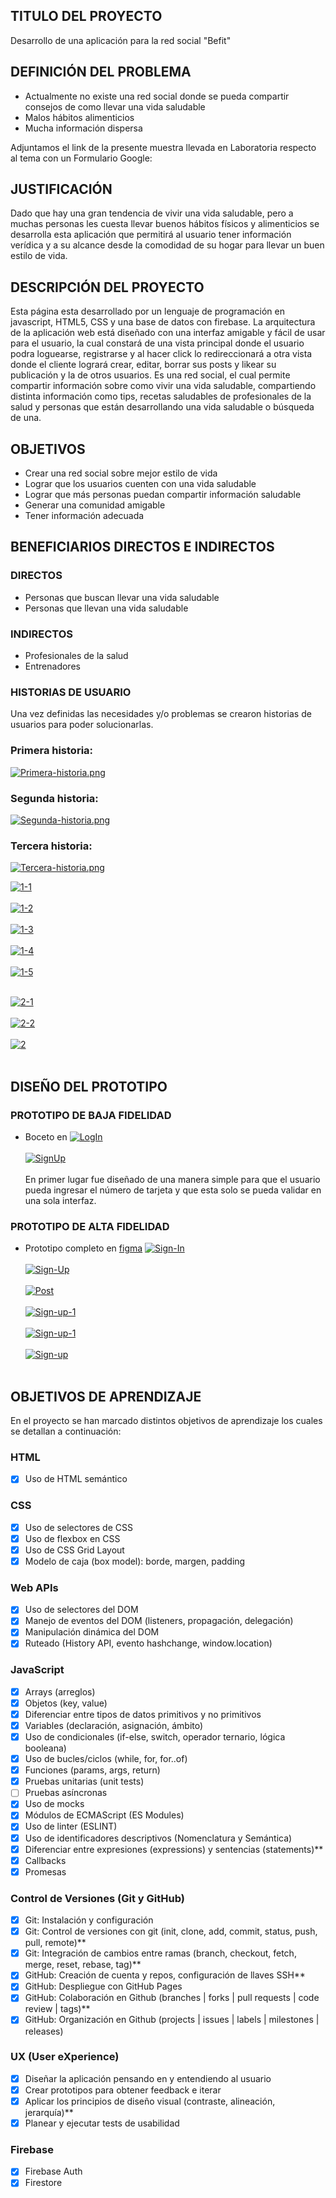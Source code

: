## TITULO DEL PROYECTO
Desarrollo de una aplicación para la red social "Befit"

## DEFINICIÓN DEL PROBLEMA
- Actualmente no existe una red social donde se pueda compartir consejos de como llevar una vida saludable
- Malos hábitos alimenticios
- Mucha información dispersa

Adjuntamos el link de la presente muestra llevada en Laboratoria respecto al tema con un Formulario Google:

## JUSTIFICACIÓN
Dado que hay una gran tendencia de vivir una vida saludable, pero a muchas personas les cuesta llevar buenos hábitos físicos y alimenticios se desarrolla esta aplicación que permitirá al usuario tener información verídica y a su alcance desde la comodidad de su hogar para llevar un buen estilo de vida.

## DESCRIPCIÓN DEL PROYECTO
Esta página esta desarrollado por un lenguaje de programación en javascript, HTML5, CSS y una base de datos con firebase. La arquitectura de la aplicación web está diseñado con una interfaz amigable y fácil de usar  para el usuario, la cual constará de una vista principal donde el usuario podra loguearse, registrarse y al hacer click lo redireccionará a otra vista donde el cliente logrará crear, editar, borrar sus posts y likear su publicación y la de otros usuarios.
Es una red social, el cual permite compartir información sobre como vivir una vida saludable, compartiendo distinta información como tips, recetas saludables de profesionales de la salud y personas que están desarrollando una vida saludable o búsqueda de una.

## OBJETIVOS
- Crear una red social sobre mejor estilo de vida
- Lograr que los usuarios cuenten con una vida saludable
- Lograr que más personas puedan compartir información saludable
- Generar una comunidad amigable
- Tener información adecuada

## BENEFICIARIOS DIRECTOS E INDIRECTOS
### DIRECTOS
- Personas que buscan llevar una vida saludable
- Personas que llevan una vida saludable

### INDIRECTOS
- Profesionales de la salud
- Entrenadores

### HISTORIAS DE USUARIO
Una vez definidas las necesidades y/o problemas se crearon historias de usuarios para poder solucionarlas.

  ### Primera historia:

  [![Primera-historia.png](https://i.postimg.cc/xTQvvYX8/Primera-historia.png)](https://postimg.cc/py05vwYM)
  ### Segunda historia:

  [![Segunda-historia.png](https://i.postimg.cc/9XLmpYM9/Segunda-historia.png)](https://postimg.cc/3WDQrp2r)

  ### Tercera historia:

  [![Tercera-historia.png](https://i.postimg.cc/pVcv8VGY/Tercera-historia.png)](https://postimg.cc/6TZFxKNy)


<!-- Pagina Web DeskTop -->
<a href="https://postimages.org/" target="_blank"><img src="https://i.postimg.cc/1RCq2xbJ/1-1.png" alt="1-1"/></a><br/><br/>
<a href="https://postimages.org/" target="_blank"><img src="https://i.postimg.cc/SNnMpThq/1-2.png" alt="1-2"/></a><br/><br/>
<a href="https://postimages.org/" target="_blank"><img src="https://i.postimg.cc/136V88Xj/1-3.png" alt="1-3"/></a><br/><br/>
<a href="https://postimages.org/" target="_blank"><img src="https://i.postimg.cc/ZKXyY8bN/1-4.png" alt="1-4"/></a><br/><br/>
<a href="https://postimages.org/" target="_blank"><img src="https://i.postimg.cc/5tVYLfFN/1-5.png" alt="1-5"/></a><br/><br/>

<!-- Pagina Web Movile -->
<a href="https://postimages.org/" target="_blank"><img src="https://i.postimg.cc/BnWXfJpc/2-1.png" alt="2-1"/></a><br/><br/>
<a href="https://postimages.org/" target="_blank"><img src="https://i.postimg.cc/7ZgbxjQv/2-2.png" alt="2-2"/></a><br/><br/>
<a href="https://postimages.org/" target="_blank"><img src="https://i.postimg.cc/25ry3TP1/2.png" alt="2"/></a><br/><br/>


## DISEÑO DEL PROTOTIPO
   ### PROTOTIPO DE BAJA FIDELIDAD
  * Boceto en 
  <a href="https://postimages.org/" target="_blank"><img src="https://i.postimg.cc/bv5vL8Zt/LogIn.png" alt="LogIn"/></a><br/><br/>
  <a href="https://postimages.org/" target="_blank"><img src="https://i.postimg.cc/KYjzn48b/SignUp.png" alt="SignUp"/></a><br/><br/>
  En primer lugar fue diseñado de una manera simple para que el usuario pueda ingresar el número de tarjeta y que esta solo se pueda validar en una sola interfaz.


   ### PROTOTIPO DE ALTA FIDELIDAD
  * Prototipo completo en [figma](https://www.figma.com/file/rApZGEdiPrJlGSJIPx2Bd7/%3CProjecto3%3E?node-id=2%3A428)
  <a href="https://postimages.org/" target="_blank"><img src="https://i.postimg.cc/50vspB4W/Sign-In.png" alt="Sign-In"/></a><br/><br/>
  <a href="https://postimages.org/" target="_blank"><img src="https://i.postimg.cc/0NhtpWqC/Sign-Up.png" alt="Sign-Up"/></a><br/><br/>
  <a href="https://postimages.org/" target="_blank"><img src="https://i.postimg.cc/wjf4BxfZ/Post.png" alt="Post"/></a><br/><br/>
  <a href="https://postimages.org/" target="_blank"><img src="https://i.postimg.cc/sgD0yGc5/Sign-up-1.png" alt="Sign-up-1"/></a><br/><br/>
  <a href="https://postimages.org/" target="_blank"><img src="https://i.postimg.cc/TPK758Bw/Sign-up-1.jpg" alt="Sign-up-1"/></a><br/><br/>
  <a href="https://postimages.org/" target="_blank"><img src="https://i.postimg.cc/RhBXYWh6/Sign-up.jpg" alt="Sign-up"/></a><br/><br/>

## OBJETIVOS DE APRENDIZAJE

En el proyecto se han marcado distintos objetivos de aprendizaje los cuales se detallan a continuación:

### HTML

- [x] Uso de HTML semántico


### CSS

- [x] Uso de selectores de CSS
- [x] Uso de flexbox en CSS
- [x] Uso de CSS Grid Layout
- [x] Modelo de caja (box model): borde, margen, padding

### Web APIs

- [x] Uso de selectores del DOM
- [x] Manejo de eventos del DOM (listeners, propagación, delegación)
- [x] Manipulación dinámica del DOM
- [x] Ruteado (History API, evento hashchange, window.location)

### JavaScript

- [x] Arrays (arreglos)
- [x] Objetos (key, value)
- [x] Diferenciar entre tipos de datos primitivos y no primitivos
- [x] Variables (declaración, asignación, ámbito)
- [x] Uso de condicionales (if-else, switch, operador ternario, lógica booleana)
- [x] Uso de bucles/ciclos (while, for, for..of)
- [x] Funciones (params, args, return)
- [x] Pruebas unitarias (unit tests)
- [ ] Pruebas asíncronas
- [x] Uso de mocks
- [x] Módulos de ECMAScript (ES Modules)
- [x] Uso de linter (ESLINT)
- [x] Uso de identificadores descriptivos (Nomenclatura y Semántica)
- [x] Diferenciar entre expresiones (expressions) y sentencias (statements)**
- [x] Callbacks
- [x] Promesas

### Control de Versiones (Git y GitHub)

- [x] Git: Instalación y configuración
- [x] Git: Control de versiones con git (init, clone, add, commit, status, push, pull, remote)**
- [x] Git: Integración de cambios entre ramas (branch, checkout, fetch, merge, reset, rebase, tag)**
- [x] GitHub: Creación de cuenta y repos, configuración de llaves SSH**
- [x] GitHub: Despliegue con GitHub Pages
- [x] GitHub: Colaboración en Github (branches | forks | pull requests | code review | tags)**
- [x] GitHub: Organización en Github (projects | issues | labels | milestones | releases)

### UX (User eXperience)

- [x] Diseñar la aplicación pensando en y entendiendo al usuario
- [x] Crear prototipos para obtener feedback e iterar
- [x] Aplicar los principios de diseño visual (contraste, alineación, jerarquía)**
- [x] Planear y ejecutar tests de usabilidad

### Firebase

- [x] Firebase Auth
- [x] Firestore
